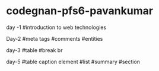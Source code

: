# codegnan-pfs6-pavankumar
day -1
  #introduction to web technologies
  
Day-2
  #meta tags
  #comments
  #entities
  
day-3
  #table
  #break br
  
day-5
  #table caption element
  #list
  #summary
  #section

  
  
